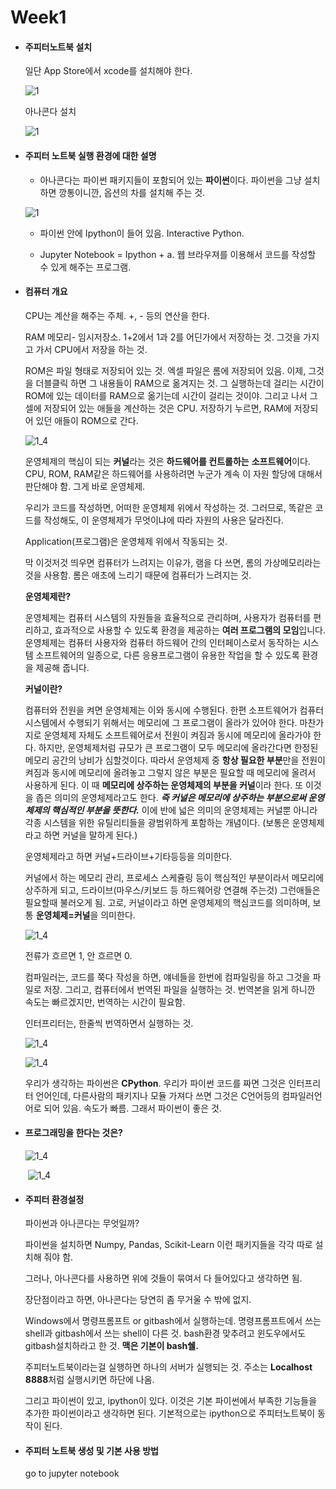 # Week1

- #### 주피터노트북 설치

  일단 App Store에서 xcode를 설치해야 한다. 

  ![1](./resources/week1/1_1.png)

  아나콘다 설치 

  ![1](./resources/week1/1_2.png)



- #### 주피터 노트북 실행 환경에 대한 설명

  - 아나콘다는 파이썬 패키지들이 포함되어 있는 **파이썬**이다. 파이썬을 그냥 설치하면 깡통이니깐, 옵션의 차를 설치해 주는 것. 

  ![1](./resources/week1/1_3.png)

  - 파이썬 안에 Ipython이 들어 있음. Interactive Python. 

  - Jupyter Notebook = Ipython + a. 웹 브라우져를 이용해서 코드를 작성할 수 있게 해주는 프로그램. 

    

- #### 컴퓨터 개요

  CPU는 계산을 해주는 주체. +, - 등의 연산을 한다. 

  RAM 메모리- 임시저장소. 1+2에서 1과 2를 어딘가에서 저장하는 것. 그것을 가지고 가서 CPU에서 저장을 하는 것. 

  ROM은 파일 형태로 저장되어 있는 것. 엑셀 파일은 롬에 저장되어 있음. 이제, 그것을 더블클릭 하면 그 내용들이 RAM으로 옮겨지는 것. 그 실행하는데 걸리는 시간이 ROM에 있는 데이터를 RAM으로 옮기는데 시간이 걸리는 것이야. 그리고 나서 그 셀에 저장되어 있는 애들을 계산하는 것은 CPU. 저장하기 누르면, RAM에 저장되어 있던 애들이 ROM으로 간다. 

  

  ![1_4](./resources/week1/1_4.png)

  

  운영체제의 핵심이 되는 **커널**라는 것은 **하드웨어를 컨트롤하는** **소프트웨어**이다. CPU, ROM, RAM같은 하드웨어를 사용하려면 누군가 계속 이 자원 할당에 대해서 판단해야 함. 그게 바로 운영체제. 

  우리가 코드를 작성하면, 어떠한 운영체제 위에서 작성하는 것. 그러므로, 똑같은 코드를 작성해도, 이 운영체제가 무엇이냐에 따라 자원의 사용은 달라진다. 

  Application(프로그램)은 운영체제 위에서 작동되는 것. 

  막 이것저것 띄우면 컴퓨터가 느려지는 이유가, 램을 다 쓰면, 롬의 가상메모리라는 것을 사용함. 롬은 애초에 느리기 때문에 컴퓨터가 느려지는 것. 

  

  **운영체제란?**

  운영체제는 컴퓨터 시스템의 자원들을 효율적으로 관리하며, 사용자가 컴퓨터를 편리하고, 효과적으로 사용할 수 있도록 환경을 제공하는 **여러 프로그램의 모임**입니다. 운영체제는 컴퓨터 사용자와 컴퓨터 하드웨어 간의 인터페이스로서 동작하는 시스템 소프트웨어의 일종으로, 다른 응용프로그램이 유용한 작업을 할 수 있도록 환경을 제공해 줍니다.

  **커널이란?**

  컴퓨터와 전원을 켜면 운영체제는 이와 동시에 수행된다. 한편 소프트웨어가 컴퓨터 시스템에서 수행되기 위해서는 메모리에 그 프로그램이 올라가 있어야 한다. 마찬가지로 운영체제 자체도 소프트웨어로서 전원이 켜짐과 동시에 메모리에 올라가야 한다. 하지만, 운영체제처럼 규모가 큰 프로그램이 모두 메모리에 올라간다면 한정된 메모리 공간의 낭비가 심할것이다. 따라서 운영체제 중 **항상 필요한 부분**만을 전원이 켜짐과 동시에 메모리에 올려놓고 그렇지 않은 부분은 필요할 때 메모리에 올려서 사용하게 된다. 이 때 **메모리에 상주하는 운영체제의 부분을 커널**이라 한다. 또 이것을 좁은 의미의 운영체제라고도 한다. ***즉 커널은 메모리에 상주하는 부분으로써 운영체제의 핵심적인 부분을 뜻한다.*** 이에 반에 넓은 의미의 운영체제는 커널뿐 아니라 각종 시스템을 위한 유틸리티들을 광범위하게 포함하는 개념이다. (보통은 운영체제라고 하면 커널을 말하게 된다.)

  운영체제라고 하면  커널+드라이브+기타등등을 의미한다. 

  커널에서 하는 메모리 관리, 프로세스 스케쥴링 등이 핵심적인 부분이라서 메모리에 상주하게 되고, 드라이브(마우스/키보드 등 하드웨어랑 연결해 주는것) 그런애들은 필요할때 불러오게 됨. 고로, 커널이라고 하면 운영체제의 핵심코드를 의미하며, 보통 **운영체제=커널**을 의미한다. 

  ![1_4](./resources/week1/1_5.png)

  전류가 흐르면 1, 안 흐르면 0. 

  컴파일러는, 코드를 쭉다 작성을 하면, 얘네들을 한번에 컴파일링을 하고 그것을 파일로 저장. 그리고, 컴퓨터에서 번역된 파일을 실행하는 것. 번역본을 읽게 하니깐 속도는 빠르겠지만, 번역하는 시간이 필요함. 

  인터프리터는, 한줄씩 번역하면서 실행하는 것. 

  ![1_4](./resources/week1/1_6.png)

  ![1_4](./resources/week1/1_7.png)

  우리가 생각하는 파이썬은 **CPython**. 우리가 파이썬 코드를 짜면 그것은 인터프리터 언어인데, 다른사람의 패키지나 모듈 가져다 쓰면 그것은 C언어등의 컴파일러언어로 되어 있음. 속도가 빠름. 그래서 파이썬이 좋은 것. 



- #### 프로그래밍을 한다는 것은?

  ![1_4](./resources/week1/1_8.png)

  ​	![1_4](./resources/week1/1_9.png)



- #### 주피터 환경설정

  파이썬과 아나콘다는 무엇일까?

  파이썬을 설치하면  Numpy, Pandas, Scikit-Learn 이런 패키지들을 각각 따로 설치해 줘야 함. 

  그러나, 아나콘다를 사용하면 위에 것들이 묶여서 다 들어있다고 생각하면 됨. 

  장단점이라고 하면, 아나콘다는 당연히 좀 무거울 수 밖에 없지. 

  Windows에서 명령프롬프트 or gitbash에서 실행하는데. 명령프롬프트에서 쓰는 shell과 gitbash에서 쓰는 shell이 다른 것. bash환경 맞추려고 윈도우에서도 gitbash설치하라고 한 것. **맥은 기본이 bash쉘.** 

  주피터노트북이라는걸 실행하면 하나의 서버가 실행되는 것. 주소는 **Localhost 8888**처럼 실행시키면 하단에 나옴. 

  그리고 파이썬이 있고, ipython이 있다. 이것은 기본 파이썬에서 부족한 기능들을 추가한 파이썬이라고 생각하면 된다. 기본적으로는 ipython으로 주피터노트북이 동작이 된다. 

  

- #### 주피터 노트북 생성 및 기본 사용 방법

  go to jupyter notebook 

